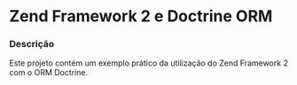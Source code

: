 Zend Framework 2 e Doctrine ORM
============

### Descrição

Este projeto contém um exemplo prático da utilização do Zend Framework 2 com o ORM Doctrine.
